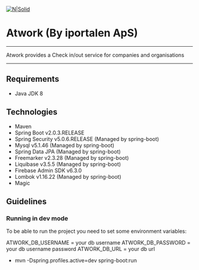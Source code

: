 [![N|Solid](https://iportalen.dk/images/blue-logo-full.png)](https://iportalen.dk/images/blue-logo-full)

# Atwork (By iportalen ApS)
___
Atwork provides a Check in/out service for companies and organisations
___

## Requirements
  - Java JDK 8

## Technologies
  - Maven
  - Spring Boot v2.0.3.RELEASE
  - Spring Security v5.0.6.RELEASE (Managed by spring-boot)
  - Mysql v5.1.46 (Managed by spring-boot)
  - Spring Data JPA (Managed by spring-boot)
  - Freemarker v2.3.28 (Managed by spring-boot)
  - Liquibase v3.5.5 (Managed by spring-boot)
  - Firebase Admin SDK v6.3.0
  - Lombok v1.16.22 (Managed by spring-boot)
  - Magic

## Guidelines

### Running in dev mode
To be able to run the project you need to set some environment variables:



ATWORK_DB_USERNAME = your db username
ATWORK_DB_PASSWORD = your db username password
ATWORK_DB_URL = your db url

   - mvn -Dspring.profiles.active=dev spring-boot:run
